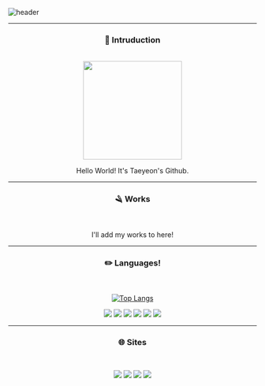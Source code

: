 ![header](https://capsule-render.vercel.app/api?type=soft&color=334499&fontColor=FFFFFF&height=300&section=header&text=📚%20Error0918%20📚&desc=정태연%20(jtaeyeon05)&fontSize=60)

---

<div align=center>

### 👋 Intruduction
<br>

<img src="https://avatars.githubusercontent.com/u/113190558?v=4" width=200 height=200/>

Hello World! It's Taeyeon's Github.

<hr>

### 🪒 Works
<br>

I'll add my works to here!

<hr>

### ✏️ Languages!
<br>

[![Top Langs](https://github-readme-stats.vercel.app/api/top-langs/?username=error0918&langs_count=8)](https://github.com/error0918/github-readme-stats)

<img src="https://img.shields.io/badge/Kotlin-7F52FF?style=flat&logo=Kotlin&logoColor=white"/>
<img src="https://img.shields.io/badge/Java-C74634?style=flat&logo=Oracle&logoColor=white"/>
<img src="https://img.shields.io/badge/JavaScript-F7DF1E?style=flat&logo=JavaScript&logoColor=black"/>
<img src="https://img.shields.io/badge/Python-306897?style=flat&logo=Python&logoColor=white"/>
<img src="https://img.shields.io/badge/C%20Sharp-A179DC?style=flat&logo=CSharp&logoColor=white"/>
<img src="https://img.shields.io/badge/HTML-E44D26?style=flat&logo=HTML5&logoColor=white"/>

<hr>

### 🌐 Sites
<br>

<a href="https://error0918.github.io/"><img src="https://img.shields.io/badge/Homepage-334499?style=flat&logo=FirefoxBrowser&logoColor=white"/></a>
<a href="https://open.kakao.com/me/error"><img src="https://img.shields.io/badge/KakaoTalk-FAE100?style=flat&logo=KakaoTalk&logoColor=white"/></a>
<a href="https://instagram.com/jtaeyeon05/"><img src="https://img.shields.io/badge/Instagram-E4405F?style=flat&logo=Instagram&logoColor=white"/></a>
<a href="https://instagram.com/crazy._.taeyeon/"><img src="https://img.shields.io/badge/Instagram%20(sub)-E4405F?style=flat&logo=Instagram&logoColor=white"/></a>

</div>
